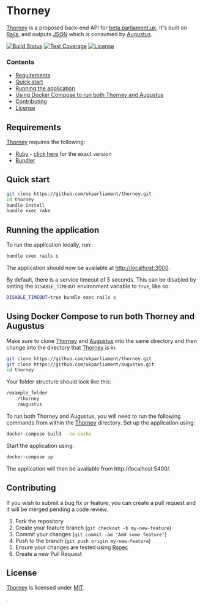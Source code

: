 # Thorney
[Thorney][thorney] is a proposed back-end API for [beta.parliament.uk][beta]. It's built on [Rails][rails], and outputs [JSON][json] which is consumed by [Augustus][augustus].

[![Build Status][shield-travis]][info-travis] [![Test Coverage][shield-coveralls]][info-coveralls] [![License][shield-license]][info-license]

### Contents
<!-- START doctoc generated TOC please keep comment here to allow auto update -->
<!-- DON'T EDIT THIS SECTION, INSTEAD RE-RUN doctoc TO UPDATE -->


- [Requirements](#requirements)
- [Quick start](#quick-start)
- [Running the application](#running-the-application)
- [Using Docker Compose to run both Thorney and Augustus](#using-docker-compose-to-run-both-thorney-and-augustus)
- [Contributing](#contributing)
- [License](#license)

<!-- END doctoc generated TOC please keep comment here to allow auto update -->

## Requirements
[Thorney][thorney] requires the following:
* [Ruby][ruby] - [click here][ruby-version] for the exact version
* [Bundler][bundler]

## Quick start
```bash
git clone https://github.com/ukparliament/thorney.git
cd thorney
bundle install
bundle exec rake
```

## Running the application
To run the application locally, run:

```bash
bundle exec rails s
```

The application should now be available at [http://localhost:3000][local].

By default, there is a service timeout of 5 seconds. This can be disabled by setting the `DISABLE_TIMEOUT` environment variable to `true`, like so:

```bash
DISABLE_TIMEOUT=true bundle exec rails s
```

## Using Docker Compose to run both Thorney and Augustus
Make sure to clone [Thorney][thorney] and [Augustus][augustus] into the same directory and then change into the directory that [Thorney][thorney] is in. 

```bash
git clone https://github.com/ukparliament/thorney.git
git clone https://github.com/ukparliament/augustus.git
cd thorney
```

Your folder structure should look like this:

```bash
/example_folder
    /thorney
    /augustus
```

To run both Thorney and Augustus, you will need to run the following commands from within the [Thorney][thorney] directory. Set up the application using:

```bash
docker-compose build --no-cache
```

Start the application using:

```bash
docker-compose up
```

The application will then be available from http://localhost:5400/.

## Contributing
If you wish to submit a bug fix or feature, you can create a pull request and it will be merged pending a code review.

1. Fork the repository
1. Create your feature branch (`git checkout -b my-new-feature`)
1. Commit your changes (`git commit -am 'Add some feature'`)
1. Push to the branch (`git push origin my-new-feature`)
1. Ensure your changes are tested using [Rspec][rspec]
1. Create a new Pull Request

## License
[Thorney][thorney] is licensed under [MIT][info-license].

.

[thorney]: https://github.com/ukparliament/thorney
[beta]: https://beta.parliament.uk
[rails]: https://rubyonrails.org
[json]: http://json.org
[augustus]: https://github.com/ukparliament/augustus
[ruby]: https://www.ruby-lang.org/en/
[ruby-version]: https://github.com/ukparliament/thorney/blob/master/.ruby-version
[bundler]: https://bundler.io
[local]: http://localhost:3000
[rspec]: http://rspec.info


[info-travis]:   https://travis-ci.org/ukparliament/thorney
[shield-travis]: https://img.shields.io/travis/ukparliament/thorney.svg

[info-coveralls]:   https://coveralls.io/github/ukparliament/thorney
[shield-coveralls]: https://img.shields.io/coveralls/ukparliament/thorney.svg

[info-license]:   https://github.com/ukparliament/thorney/blob/master/LICENSE
[shield-license]: https://img.shields.io/badge/license-MIT-blue.svg
